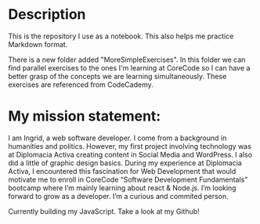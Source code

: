 # Description
This is the repository I use as a notebook. This also helps me practice Markdown format.

There is a new folder added "MoreSimpleExercises". In this folder we can find parallel exercises to the ones I'm learning at CoreCode so I can have a better grasp of the concepts we are learning simultaneously. These exercises are referenced from CodeCademy.

# My mission statement:
I am Ingrid, a web software developer. I come from a background in humanities and politics. However, my first project involving technology was at Diplomacia Activa creating content in Social Media and WordPress. I also did a little of graphic design basics. During my experience at Diplomacia Activa, I encountered this fascination for Web Development that would motivate me to enroll in CoreCode “Software Development Fundamentals” bootcamp where I’m mainly learning about react & Node.js. I’m looking forward to grow as a developer. I’m a curious and commited person.

Currently building my JavaScript. Take a look at my Github! 
